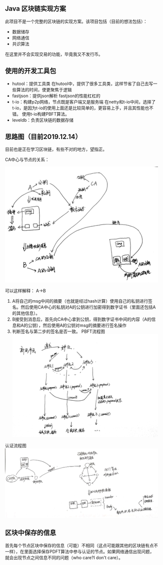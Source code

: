 ## Java 区块链实现方案
此项目不是一个完整的区块链的实现方案。该项目包括（目前的想法包括）：
- 数据储存
- 网络通信
- 共识算法

在这里并不会实现交易的功能，毕竟我又不发行币。

## 使用的开发工具包
- hutool：提供工具类
在hutool中，提供了很多工具类，这样节省了自己去写一些算法的时间，使更聚焦于逻辑
- fastjson：提供json解析
fastjson的性能杠杠的
- t-io：构建p2p网络，节点既是客户端又是服务端
在netty和t-io中间，选择了t-io，是因为t-io的使用上面还是比较简单的，更容易上手，并且其性能也不错。
使用t-io构建PBFT算法。
- leveldb：负责区块链的数据存储

## 思路图（目前2019.12.14）
目前也是正在学习区块链，有些不对的地方，望指正。

CA中心与节点的关系：

![](./gitImg/数字证书流程.jpg)

可以这样解释：
A->B
1. A将自己的msg中间的摘要（也就是经过hash计算）使用自己的私钥进行签名。然后使用CA中心的私钥对A的公钥进行加密得到数字证书（里面还包括A的其他信息）。
2. B接受到消息后，首先向CA中心拿到公钥，得到数字证书中间的内容（A的信息和A的公钥），然后使用A的公钥对msg的摘要进行签名操作
3. 判断签名与第二步的签名是否一致。
PBFT流程图
![](./gitImg/pbft流程.jpg)

认证流程图
![](./gitImg/认证流程图.jpg)

## 区块中保存的信息
首先每个节点区块中保存的信息（可能）不相同（这点可能跟其他的区块链有点不一样），在里面选择保存PDFT算法中参与认证的节点。如果网络通信出现问题，就会出现节点之间信息不同的问题（who care?I don't care）。


